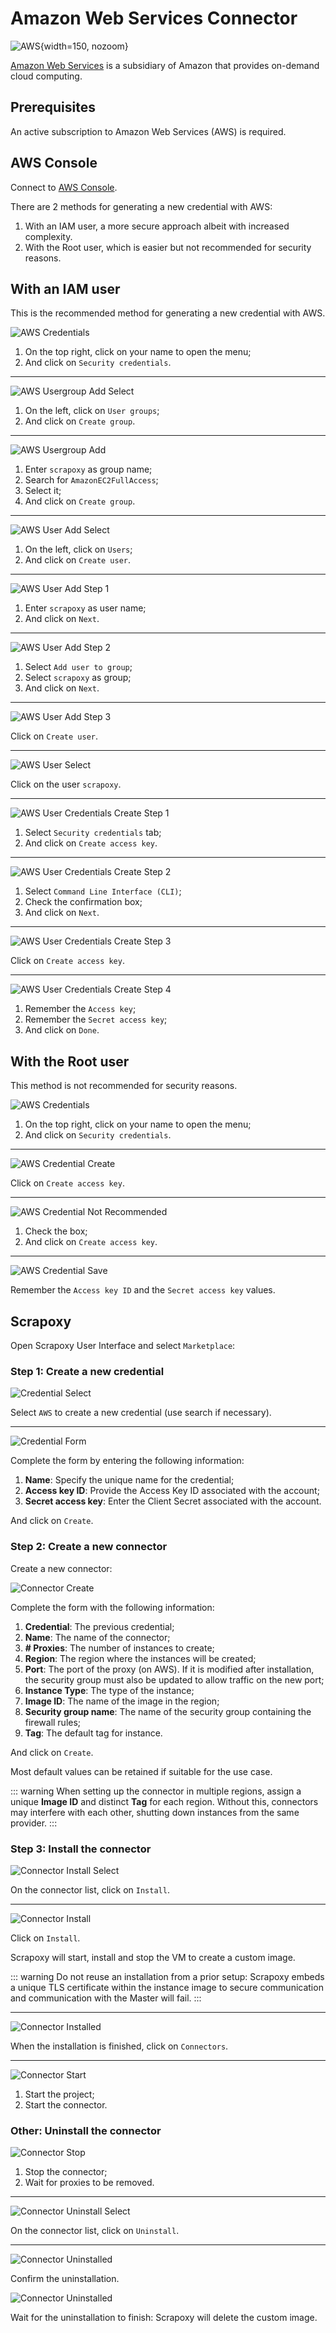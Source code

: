 # Amazon Web Services Connector

![AWS](/assets/images/aws.svg){width=150, nozoom}

[Amazon Web Services](https://aws.amazon.com) is a subsidiary of Amazon that provides on-demand cloud computing.


## Prerequisites

An active subscription to Amazon Web Services (AWS) is required.


## AWS Console

Connect to [AWS Console](https://console.aws.amazon.com).

There are 2 methods for generating a new credential with AWS:

1. With an IAM user, a more secure approach albeit with increased complexity.
2. With the Root user, which is easier but not recommended for security reasons.


## With an IAM user

This is the recommended method for generating a new credential with AWS.

![AWS Credentials](aws_credentials.png)

1. On the top right, click on your name to open the menu;
2. And click on `Security credentials`.

---

![AWS Usergroup Add Select](aws_usergroup_add_select.png)

1. On the left, click on `User groups`;
2. And click on `Create group`.

---

![AWS Usergroup Add](aws_usergroup_add.png)

1. Enter `scrapoxy` as group name;
2. Search for `AmazonEC2FullAccess`;
3. Select it;
4. And click on `Create group`.

---

![AWS User Add Select](aws_user_add_select.png)

1. On the left, click on `Users`;
2. And click on `Create user`.

---

![AWS User Add Step 1](aws_user_add_step1.png)

1. Enter `scrapoxy` as user name;
2. And click on `Next`.

---

![AWS User Add Step 2](aws_user_add_step2.png)

1. Select `Add user to group`;
2. Select `scrapoxy` as group;
3. And click on `Next`.

---

![AWS User Add Step 3](aws_user_add_step3.png)

Click on `Create user`.

---

![AWS User Select](aws_user_select.png)

Click on the user `scrapoxy`.

---

![AWS User Credentials Create Step 1](aws_user_credentials_create_step1.png)

1. Select `Security credentials` tab;
2. And click on `Create access key`.

---

![AWS User Credentials Create Step 2](aws_user_credentials_create_step2.png)

1. Select `Command Line Interface (CLI)`;
2. Check the confirmation box;
3. And click on `Next`.

---

![AWS User Credentials Create Step 3](aws_user_credentials_create_step3.png)

Click on `Create access key`.

---

![AWS User Credentials Create Step 4](aws_user_credentials_create_step4.png)

1. Remember the `Access key`;
2. Remember the `Secret access key`;
3. And click on `Done`.



## With the Root user

This method is not recommended for security reasons.

![AWS Credentials](aws_credentials.png)

1. On the top right, click on your name to open the menu;
2. And click on `Security credentials`.

---

![AWS Credential Create](aws_credential_create.png)

Click on `Create access key`.

---

![AWS Credential Not Recommended](aws_credential_not_recommended.png)

1. Check the box;
2. And click on `Create access key`.

---

![AWS Credential Save](aws_credential_save.png)

Remember the `Access key ID` and the `Secret access key` values.


## Scrapoxy

Open Scrapoxy User Interface and select `Marketplace`:


### Step 1: Create a new credential

![Credential Select](spx_credential_select.png)

Select `AWS` to create a new credential (use search if necessary).

---

![Credential Form](spx_credential_create.png)

Complete the form by entering the following information:
1. **Name**: Specify the unique name for the credential;
2. **Access key ID**: Provide the Access Key ID associated with the account;
3. **Secret access key**: Enter the Client Secret associated with the account.

And click on `Create`.


### Step 2: Create a new connector

Create a new connector:

![Connector Create](spx_connector_create.png)

Complete the form with the following information:
1. **Credential**: The previous credential;
2. **Name**: The name of the connector;
3. **# Proxies**: The number of instances to create;
4. **Region**: The region where the instances will be created;
5. **Port**: The port of the proxy (on AWS). If it is modified after installation, the security group must also be updated to allow traffic on the new port;
6. **Instance Type**: The type of the instance;
7. **Image ID**: The name of the image in the region;
8. **Security group name**: The name of the security group containing the firewall rules;
9. **Tag**: The default tag for instance.

And click on `Create`.

Most default values can be retained if suitable for the use case.

::: warning
When setting up the connector in multiple regions, assign a unique **Image ID** and distinct **Tag** for each region. 
Without this, connectors may interfere with each other, shutting down instances from the same provider.
:::


### Step 3: Install the connector

![Connector Install Select](spx_connector_install_select.png)

On the connector list, click on `Install`.

---

![Connector Install](spx_connector_install.png)

Click on `Install`.

Scrapoxy will start, install and stop the VM to create a custom image.

::: warning
Do not reuse an installation from a prior setup:
Scrapoxy embeds a unique TLS certificate within the instance image to secure communication and communication with the Master will fail.
:::

---

![Connector Installed](spx_connector_installed.png)

When the installation is finished, click on `Connectors`.

---

![Connector Start](spx_connector_start.png)

1. Start the project;
2. Start the connector.


### Other: Uninstall the connector

![Connector Stop](spx_connector_stop.png)

1. Stop the connector;
2. Wait for proxies to be removed.

---

![Connector Uninstall Select](spx_connector_uninstall_select.png)

On the connector list, click on `Uninstall`.

---

![Connector Uninstalled](spx_connector_uninstall_confirm.png)

Confirm the uninstallation.

![Connector Uninstalled](spx_connector_uninstalled.png)

Wait for the uninstallation to finish: Scrapoxy will delete the custom image.
